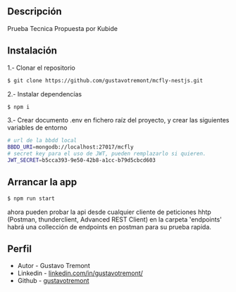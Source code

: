 ## Descripción

Prueba Tecnica Propuesta por Kubide

## Instalación

1.- Clonar el repositorio
```bash
$ git clone https://github.com/gustavotremont/mcfly-nestjs.git
```

2.- Instalar dependencías
```bash
$ npm i
```

3.- Crear documento .env en fichero raíz del proyecto, y crear las siguientes variables de entorno
```bash
# url de la bbdd local
BBDD_URI=mongodb://localhost:27017/mcfly
# secret key para el uso de JWT, pueden remplazarlo si quieren.
JWT_SECRET=b5cca393-9e50-42b8-a1cc-b79d5cbcd603
```

## Arrancar la app

```bash
$ npm run start
```

ahora pueden probar la api desde cualquier cliente de peticiones hhtp (Postman, thunderclient, Advanced REST Client)
en la carpeta 'endpoints' habrá una collección de endpoints en postman para su prueba rapida.

## Perfil

- Autor - Gustavo Tremont
- Linkedin - [linkedin.com/in/gustavotremont/](https://www.linkedin.com/in/gustavotremont/)
- Github - [gustavotremont](https://github.com/gustavotremont)